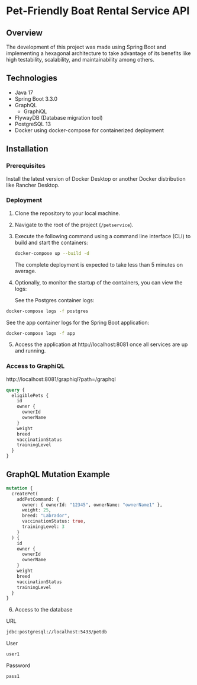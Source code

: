 
# Pet-Friendly Boat Rental Service API

## Overview

The development of this project was made using Spring Boot and implementing a hexagonal architecture to take advantage of its benefits like high testability, scalability, and maintainability among others.

## Technologies

- Java 17
- Spring Boot 3.3.0
- GraphQL
    - GraphiQL
- FlywayDB (Database migration tool)
- PostgreSQL 13
- Docker using docker-compose for containerized deployment

## Installation

### Prerequisites

Install the latest version of Docker Desktop or another Docker distribution like Rancher Desktop.

### Deployment

1. Clone the repository to your local machine.

2. Navigate to the root of the project (`/petservice`).

3. Execute the following command using a command line interface (CLI) to build and start the containers:

   ```bash
   docker-compose up --build -d
   ```

    The complete deployment is expected to take less than 5 minutes on average.


4.  Optionally, to monitor the startup of the containers, you can view the logs:

    See the Postgres container logs:
   ```bash
   docker-compose logs -f postgres
   ```

See the app container logs for the Spring Boot application:

   ```bash
   docker-compose logs -f app
   ```

5. Access the application at http://localhost:8081 once all services are up and running.

### Access to GraphiQL
http://localhost:8081/graphiql?path=/graphql

```graphql
query {
  eligiblePets {
    id
    owner {
      ownerId
      ownerName
    }
    weight
    breed
    vaccinationStatus
    trainingLevel
  }
}
```

## GraphQL Mutation Example

```graphql
mutation {
  createPet(
    addPetCommand: { 
      owner: { ownerId: "12345", ownerName: "ownerName1" }, 
      weight: 25, 
      breed: "Labrador", 
      vaccinationStatus: true, 
      trainingLevel: 3	
    }
  ) {
    id
    owner {
      ownerId
      ownerName
    }
    weight
    breed
    vaccinationStatus
    trainingLevel
  }
}
```

6. Access to the database

URL
```bash
jdbc:postgresql://localhost:5433/petdb
```

User
```bash
user1
```

Password
```bash
pass1
```